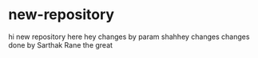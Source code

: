 # new-repository
hi new repository here
hey changes by param shahhey changes 
changes done by Sarthak Rane the great
